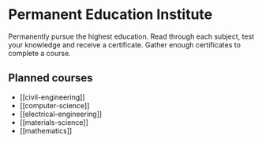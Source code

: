 # Permanent Education Institute

Permanently pursue the highest education.
Read through each subject, test your knowledge and receive a certificate.
Gather enough certificates to complete a course.

## Planned courses

- [[civil-engineering]]
- [[computer-science]]
- [[electrical-engineering]]
- [[materials-science]]
- [[mathematics]]